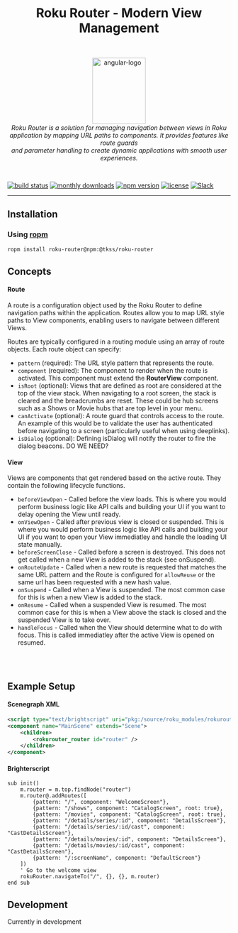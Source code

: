 <h1 align="center">Roku Router - Modern View Management</h1>
<br>
<p align="center">
	<img src="https://github.com/user-attachments/assets/734ca644-8d42-49be-84b3-2a717e6f3267" alt="angular-logo" width="120px" height="149px"/>
	<br>
	<em>Roku Router is a solution for managing navigation between views in Roku<br> application by mapping URL paths to components. It provides features like route guards<br> and parameter handling to create dynamic applications with smooth user experiences.</em>
</p>
<br>

[![build status](https://img.shields.io/github/workflow/status/TKSS-Software/roku-router/build.yml?logo=github&branch=master)](https://github.com/TKSS-Software/roku-router/actions?query=branch%3Amaster+workflow%3Abuild)
[![monthly downloads](https://img.shields.io/npm/dm/@tkss/roku-router.svg?sanitize=true&logo=npm&logoColor=)](https://npmcharts.com/compare/@tkss/roku-router?minimal=true)
[![npm version](https://img.shields.io/npm/v/@tkss/roku-router.svg?logo=npm)](https://www.npmjs.com/package/@tkss/roku-router)
[![license](https://img.shields.io/github/license/TKSS-Software/roku-router.svg)](LICENSE)
[![Slack](https://img.shields.io/badge/Slack-RokuCommunity-4A154B?logo=slack)](https://join.slack.com/t/rokudevelopers/shared_invite/zt-4vw7rg6v-NH46oY7hTktpRIBM_zGvwA)


<hr>

## Installation
### Using [ropm](https://www.npmjs.com/package/roku-router)
```bash
ropm install roku-router@npm:@tkss/roku-router
```

## Concepts
#### Route
A route is a configuration object used by the Roku Router to define navigation paths within the application. Routes allow you to map URL style paths to View components, enabling users to navigate between different Views.

Routes are typically configured in a routing module using an array of route objects. Each route object can specify:
- `pattern` (required): The URL style pattern that represents the route.
- `component` (required): The component to render when the route is activated. This component must extend the **RouterView** component.
- `isRoot` (optional): Views that are defined as root are considered at the top of the view stack. When navigating to a root screen, the stack is cleared and the breadcrumbs are reset.  These could be hub screens such as a Shows or Movie hubs that are top level in your menu.
- `canActivate` (optional): A route guard that controls access to the route. An example of this would be to validate the user has authenticated before navigating to a screen (particularly useful when using deeplinks).
- `isDialog` (optional): Defining isDialog will notify the router to fire the dialog beacons. DO WE NEED?

#### View
Views are components that get rendered based on the active route. They contain the following lifecycle functions. 
- `beforeViewOpen` - Called before the view loads.  This is where you would perform business logic like API calls and building your UI if you want to delay opening the View until ready.
- `onViewOpen` - Called after previous view is closed or suspended. This is where you would perform business logic like API calls and building your UI if you want to open your View immediatley and handle the loading UI state manually.
- `beforeScreenClose` - Called before a screen is destroyed. This does not get called when a new View is added to the stack (see onSuspend).
- `onRouteUpdate` - Called when a new route is requested that matches the same URL pattern and the Route is configured for `allowReuse` or the same url has been requested with a new hash value.
- `onSuspend` - Called when a View is suspended. The most common case for this is when a new View is added to the stack.  
- `onResume` - Called when a suspended View is resumed. The most common case for this is when a View above the stack is closed and the suspended View is to take over.
- `handleFocus` - Called when the View should determine what to do with focus.  This is called immediatley after the active View is opened on resumed.

<br/><br/>
## Example Setup
#### Scenegraph XML
```XML
<script type="text/brightscript" uri="pkg:/source/roku_modules/rokurouter/router.brs" />
<component name="MainScene" extends="Scene">
	<children>
		<rokurouter_router id="router" />
	</children>
</component>

```
#### Brighterscript
```brighterscript
sub init()
    m.router = m.top.findNode("router")
    m.router@.addRoutes([
        {pattern: "/", component: "WelcomeScreen"},
        {pattern: "/shows", component: "CatalogScreen", root: true},
        {pattern: "/movies", component: "CatalogScreen", root: true},
        {pattern: "/details/series/:id", component: "DetailsScreen"},
        {pattern: "/details/series/:id/cast", component: "CastDetailsScreen"},
        {pattern: "/details/movies/:id", component: "DetailsScreen"},
        {pattern: "/details/movies/:id/cast", component: "CastDetailsScreen"},
        {pattern: "/:screenName", component: "DefaultScreen"}
    ])
    ' Go to the welcome view
    rokuRouter.navigateTo("/", {}, {}, m.router)
end sub
```

## Development

Currently in development
